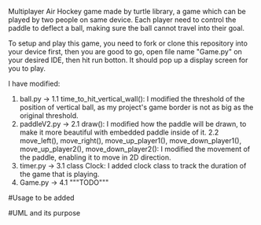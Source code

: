Multiplayer Air Hockey game made by turtle library, a game which can be played by two people on same device. Each player need to control the paddle to deflect a ball, making sure the ball cannot travel into their goal.

To setup and play this game, you need to fork or clone this repository into your device first, then you are good to go, open file name "Game.py" on your desired IDE, then hit run botton.
It should pop up a display screen for you to play.

I have modified:
1. ball.py ->
   1.1 time_to_hit_vertical_wall(): I modified the threshold of the position of vertical ball, as my project's game border is not as big as the original threshold.
2. paddleV2.py ->
   2.1 draw(): I modified how the paddle will be drawn, to make it more beautiful with embedded paddle inside of it.
   2.2 move_left(), move_right(), move_up_player1(), move_down_player1(), move_up_player2(), move_down_player2(): I modified the movement of the paddle, enabling it to move in 2D direction.
3. timer.py ->
   3.1 class Clock: I added clock class to track the duration of the game that is playing.
4. Game.py ->
   4.1 """TODO"""

#Usage to be added

#UML and its purpose
